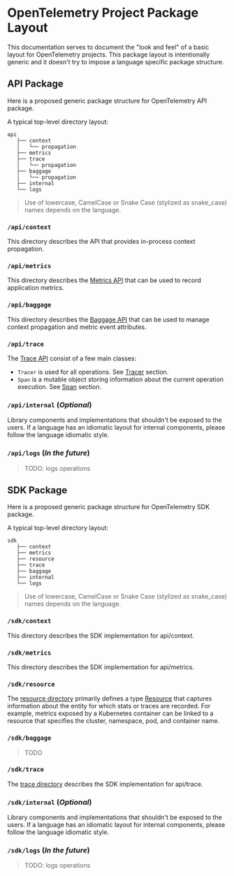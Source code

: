 # OpenTelemetry Project Package Layout

This documentation serves to document the "look and feel" of a basic layout for OpenTelemetry
projects. This package layout is intentionally generic and it doesn't try to impose a language
specific package structure.

## API Package

Here is a proposed generic package structure for OpenTelemetry API package.

A typical top-level directory layout:

```
api
   ├── context
   │   └── propagation
   ├── metrics
   ├── trace
   │   └── propagation
   ├── baggage
   │   └── propagation
   ├── internal
   └── logs
```

> Use of lowercase, CamelCase or Snake Case (stylized as snake_case) names depends on the language.

### `/api/context`

This directory describes the API that provides in-process context propagation.

### `/api/metrics`

This directory describes the [Metrics API](./metrics/api.md) that can be used to
record application metrics.

### `/api/baggage`

This directory describes the [Baggage API](baggage/api.md) that can be used to
manage context propagation and metric event attributes.

### `/api/trace`

The [Trace API](trace/api.md) consist of a few main classes:

- `Tracer` is used for all operations. See [Tracer](trace/api.md#tracer) section.
- `Span` is a mutable object storing information about the current operation
   execution. See [Span](trace/api.md#span) section.

### `/api/internal` (_Optional_)

Library components and implementations that shouldn't be exposed to the users.
If a language has an idiomatic layout for internal components, please follow
the language idiomatic style.

### `/api/logs` (_In the future_)

> TODO: logs operations

## SDK Package

Here is a proposed generic package structure for OpenTelemetry SDK package.

A typical top-level directory layout:

```
sdk
   ├── context
   ├── metrics
   ├── resource
   ├── trace
   ├── baggage
   ├── internal
   └── logs
```

> Use of lowercase, CamelCase or Snake Case (stylized as snake_case) names depends on the language.

### `/sdk/context`

This directory describes the SDK implementation for api/context.

### `/sdk/metrics`

This directory describes the SDK implementation for api/metrics.

### `/sdk/resource`

The [resource directory](resource/sdk.md) primarily defines a type
[Resource](overview.md#resources) that captures information about the entity for
which stats or traces are recorded. For example, metrics exposed by a Kubernetes
container can be linked to a resource that specifies the cluster, namespace,
pod, and container name.

### `/sdk/baggage`

> TODO

### `/sdk/trace`

The [trace directory](trace/sdk.md) describes the SDK implementation for
api/trace.

### `/sdk/internal` (_Optional_)

Library components and implementations that shouldn't be exposed to the users.
If a language has an idiomatic layout for internal components, please follow
the language idiomatic style.

### `/sdk/logs` (_In the future_)

> TODO: logs operations
